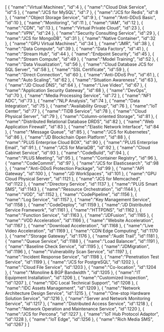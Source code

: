 [
	{
		"name":"Virtual Machines",
		"id":4
	},
	{
		"name":"Cloud Disk Service",
		"id":5
	},
	{
		"name":"JCS for  MySQL",
		"id":7
	},
	{
		"name":"JCS for Redis",
		"id":8
	},
	{
		"name":"Object Storage Service",
		"id":9
	},
	{
		"name":"Anti-DDoS Basic",
		"id":10
	},
	{
		"name":"Monitoring",
		"id":11
	},
	{
		"name":"IAM",
		"id":12
	},
	{
		"name":"CDN",
		"id":13
	},
	{
		"name":"Virtual Private Cloud",
		"id":23
	},
	{
		"name":"VPN",
		"id":24
	},
	{
		"name":"Security Consulting Service",
		"id":29
	},
	{
		"name":"JCS for MongoDB",
		"id":31
	},
	{
		"name":"Native Container",
		"id":32
	},
	{
		"name":"GPU Virtual Machines",
		"id":34
	},
	{
		"name":"JMR",
		"id":38
	},
	{
		"name":"Data Compute",
		"id":39
	},
	{
		"name":"Data Factory",
		"id":41
	},
	{
		"name":"Stream Hub",
		"id":44
	},
	{
		"name":"Endpoint Security",
		"id":45
	},
	{
		"name":"Stream Compute",
		"id":49
	},
	{
		"name":"Model Training",
		"id":52
	},
	{
		"name":"Data Visualization",
		"id":56
	},
	{
		"name":"Cloud Database JCS for SQL Server",
		"id":58
	},
	{
		"name":"SSL Certificate",
		"id":59
	},
	{
		"name":"Direct Connection",
		"id":60
	},
	{
		"name":"Anti-DDoS Pro",
		"id":61
	},
	{
		"name":"Auto Scaling",
		"id":62
	},
	{
		"name":"Situation Awareness",
		"id":63
	},
	{
		"name":"JD Cloud DNS",
		"id":64
	},
	{
		"name":"Live Video",
		"id":67
	},
	{
		"name":"Application Security Gateway",
		"id":68
	},
	{
		"name":"DevOps",
		"id":70
	},
	{
		"name":"Media Processing Service",
		"id":72
	},
	{
		"name":"NF1 ADC",
		"id":73
	},
	{
		"name":"NLP Analysis",
		"id":74
	},
	{
		"name":"Data Integration",
		"id":75
	},
	{
		"name":"Availability Group",
		"id":76
	},
	{
		"name":"IoT Center",
		"id":77
	},
	{
		"name":"TiDB Service",
		"id":78
	},
	{
		"name":"Cloud Physical Server",
		"id":79
	},
	{
		"name":"Column-oriented Storage",
		"id":81
	},
	{
		"name":"Distributed Relational Database DRDS",
		"id":82
	},
	{
		"name":"Web Application Firewall",
		"id":83
	},
	{
		"name":"Elastic Network Interface",
		"id":84
	},
	{
		"name":"Message Queue",
		"id":85
	},
	{
		"name":"JCS for Kubernetes",
		"id":86
	},
	{
		"name":"JD Blockchain Open Platform",
		"id":88
	},
	{
		"name":"PLUS Enterprise Cloud BOX",
		"id":90
	},
	{
		"name":"PLUS Enterprise Email",
		"id":91
	},
	{
		"name":"JCS for MariaDB",
		"id":92
	},
	{
		"name":"Cloud Cabinet Service",
		"id":93
	},
	{
		"name":"CodeBuild",
		"id":94
	},
	{
		"name":"PLUS Meeting",
		"id":95
	},
	{
		"name":"Container Registry",
		"id":96
	},
	{
		"name":"CodeCommit",
		"id":97
	},
	{
		"name":"JCS for Elasticsearch",
		"id":98
	},
	{
		"name":"Anti-DDoS Protection Package",
		"id":99
	},
	{
		"name":"API Gateway",
		"id":100
	},
	{
		"name":"JD WorkSpaces",
		"id":101
	},
	{
		"name":"GPU Cloud Physical Server",
		"id":1121
	},
	{
		"name":"JCS for Memcached",
		"id":1122
	},
	{
		"name":"Directory Service",
		"id":1137
	},
	{
		"name":"PLUS Smart SMS",
		"id":1143
	},
	{
		"name":"Resource Orchestration",
		"id":1144
	},
	{
		"name":"VOD",
		"id":1152
	},
	{
		"name":"CodePipeline",
		"id":1156
	},
	{
		"name":"Log Service",
		"id":1157
	},
	{
		"name":"Key Management Service",
		"id":1158
	},
	{
		"name":"CodeDeploy",
		"id":1159
	},
	{
		"name":"JD Distributed Service Framework",
		"id":1161
	},
	{
		"name":"HTTPDNS",
		"id":1162
	},
	{
		"name":"Function Service",
		"id":1163
	},
	{
		"name":"JDFusion",
		"id":1165
	},
	{
		"name":"VOD Acceleration",
		"id":1166
	},
	{
		"name":"Website Acceleration",
		"id":1167
	},
	{
		"name":"Download Acceleration",
		"id":1168
	},
	{
		"name":"Live Video Acceleration",
		"id":1169
	},
	{
		"name":"CDN Edge Computing",
		"id":1170
	},
	{
		"name":"Storage Gateway",
		"id":1176
	},
	{
		"name":"Audit Trail",
		"id":1181
	},
	{
		"name":"Queue Service",
		"id":1188
	},
	{
		"name":"Load Balancer",
		"id":1191
	},
	{
		"name":"Baseline Check Service",
		"id":1195
	},
	{
		"name":"JDMigration",
		"id":1196
	},
	{
		"name":"Vulnerability Scan Service",
		"id":1197
	},
	{
		"name":"Incident Response Service",
		"id":1198
	},
	{
		"name":"Penetration Test Service",
		"id":1199
	},
	{
		"name":"JCS for PostgreSQL",
		"id":1202
	},
	{
		"name":"Cloud File Service",
		"id":1203
	},
	{
		"name":"Co-location",
		"id":1204
	},
	{
		"name":"Monoline & BGP Bandwidth ",
		"id":1205
	},
	{
		"name":"IT Equipment Installation",
		"id":1206
	},
	{
		"name":"Customized Inspection",
		"id":1207
	},
	{
		"name":"IDC Local Technical Support",
		"id":1208
	},
	{
		"name":"IDC Assets Management",
		"id":1209
	},
	{
		"name":"Network Architecture Design Service",
		"id":1215
	},
	{
		"name":"One-stop Hardware Solution Service",
		"id":1216
	},
	{
		"name":"Server and Network Monitoring Service",
		"id":1217
	},
	{
		"name":"Distributed Access Service",
		"id":1218
	},
	{
		"name":"Network Operation and Maintenance Service",
		"id":1220
	},
	{
		"name":"JCS for Percona",
		"id":1227
	},
	{
		"name":"IoT Hub Protocol Adaptor",
		"id":1228
	},
	{
		"name":"IoT Edge",
		"id":1256
	},
	{
		"name":"Rich Media SMS",
		"id":1267
	}
]